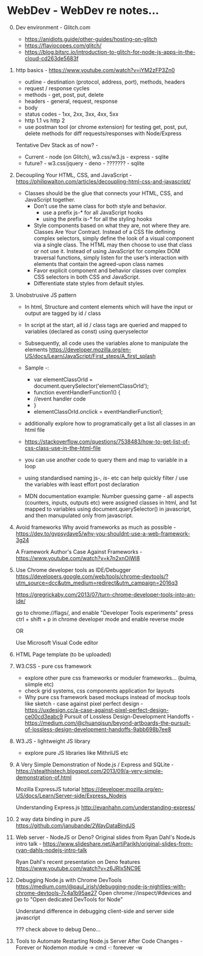 
# WebDev - WebDev re notes...

0) Dev environment - Glitch.com
    - https://anidiots.guide/other-guides/hosting-on-glitch
    - https://flaviocopes.com/glitch/
    - https://blog.bitsrc.io/introduction-to-glitch-for-node-js-apps-in-the-cloud-cd263de5683f

1) http basics - https://www.youtube.com/watch?v=iYM2zFP3Zn0
    - outline - destination (protocol, address, port), methods, headers
    - request / response cycles
    - methods - get, post, put, delete
    - headers - general, request, response
    - body
    - status codes - 1xx, 2xx, 3xx, 4xx, 5xx
    - http 1.1 vs http 2
    - use postman tool (or chrome extension) for testing get, post, put, delete methods for diff requests/responses with Node/Express

    Tentative Dev Stack as of now? - 
    - Current - node (on Glitch), w3.css/w3.js - express - sqlite
    - future? - w3.css/jquery - deno - ??????? - sqlite

2) Decoupling Your HTML, CSS, and JavaScript - https://philipwalton.com/articles/decoupling-html-css-and-javascript/
    - Classes should be the glue that connects your HTML, CSS, and JavaScript together. 
        - Don’t use the same class for both style and behavior.
           - use a prefix js-* for all JavaScript hooks
           - using the prefix is-* for all the styling hooks
        - Style components based on what they are, not where they are. Classes Are Your Contract.
           Instead of a CSS file defining complex selectors,
           simply define the look of a visual component via a single class. The HTML may then choose to use that class or not use it.
           Instead of using JavaScript for complex DOM traversal functions,
           simply listen for the user’s interaction with elements that contain the agreed-upon class names
        - Favor explicit component and behavior classes over complex CSS selectors in both CSS and JavaScript.
        - Differentiate state styles from default styles.

3) Unobstrusive JS pattern
	- In html, Structure and content elements which will have the input or output are tagged by id / class
	- In script at the start, all id / class tags are queried and mapped to variables (declared as const) using queryselector
	- Subsequently, all code uses the variables alone to manipulate the elements
		https://developer.mozilla.org/en-US/docs/Learn/JavaScript/First_steps/A_first_splash

	- Sample -:
		- var elementClassOrId = document.querySelector('elementClassOrId');
		- function eventHandlerFunction1() {
		- //event handler code
		- }
		- elementClassOrId.onclick = eventHandlerFunction1;
		
	- additionally explore how to programatically get a list all classes in an html file
	- https://stackoverflow.com/questions/7538483/how-to-get-list-of-css-class-use-in-the-html-file
	- you can use another code to query them and map to variable in a loop
	- using standardised naming js-*, is-* etc can help quickly filter / use the variables with least effort post declaration

	- MDN documentation example: Number guessing game - all aspects (counters, inputs, outputs etc) were assigned classes in html, and 1st mapped to variables using document.querySelector() in javascript, and then manupulated only from javascript.

4) Avoid frameworks 
    Why avoid frameworks as much as possible - https://dev.to/gypsydave5/why-you-shouldnt-use-a-web-framework-3g24
    
    A Framework Author's Case Against Frameworks - https://www.youtube.com/watch?v=k7n2xnOiWI8

5) Use Chrome developer tools as IDE/Debugger
    https://developers.google.com/web/tools/chrome-devtools/?utm_source=dcc&utm_medium=redirect&utm_campaign=2016q3
    
    https://gregrickaby.com/2013/07/turn-chrome-developer-tools-into-an-ide/
    
    go to chrome://flags/, and enable "Developer Tools experiments"
    press ctrl + shift + p in chrome developer mode and enable reverse mode

    OR
    
    Use Microsoft Visual Code editor

6) HTML Page template (to be uploaded)

7) W3.CSS - pure css framework
   - explore other pure css frameworks or moduler frameworks... (bulma, siimple etc)
   - check grid systems, css components application for layouts
   - Why pure css framework based mockups instead of mockup tools like sketch - case against pixel perfect design - https://uxdesign.cc/a-case-against-pixel-perfect-design-ce00cd3eabc9
   Pursuit of Lossless Design-Development Handoffs - https://medium.com/@chuanqisun/beyond-artboards-the-pursuit-of-lossless-design-development-handoffs-9abb698b7ee8

8) W3.JS - lightweight JS library
   - explore pure JS libraries like MithrilJS etc

9) A Very Simple Demonstration of Node.js / Express and SQLite - 
   https://stealthistech.blogspot.com/2013/09/a-very-simple-demonstration-of.html

   Mozilla ExpressJS tutorial
   https://developer.mozilla.org/en-US/docs/Learn/Server-side/Express_Nodejs

   Understanding Express.js
   http://evanhahn.com/understanding-express/
   
10) 2 way data binding in pure JS
    https://github.com/janubande/2WayDataBindJS

11) Web server - NodeJS or Deno?
    Original slides from Ryan Dahl's NodeJs intro talk -
    https://www.slideshare.net/AartiParikh/original-slides-from-ryan-dahls-nodejs-intro-talk

    Ryan Dahl's recent presentation on Deno features
    https://www.youtube.com/watch?v=z6JRlx5NC9E
    
12) Debugging Node.js with Chrome DevTools
    https://medium.com/@paul_irish/debugging-node-js-nightlies-with-chrome-devtools-7c4a1b95ae27
    Open chrome://inspect/#devices and go to "Open dedicated DevTools for Node"

    Understand difference in debugging client-side and server side javascript

    ??? check above to debug Deno...

13) Tools to Automate Restarting Node.js Server After Code Changes - Forever or Nodemon module -> cmd -: foreever -w <script>
https://strongloop.com/strongblog/comparison-tools-to-automate-restarting-node-js-server-after-code-changes-forever-nodemon-nodesupervisor-nodedev/

??? check above to debug Deno...

14) Server side rendering - 
    ExpressJS
    OR
    Fastify https://blog.logrocket.com/forget-express-js-opt-for-these-alternatives-instead/
    OR
    UWebSockets - https://levelup.gitconnected.com/will-node-js-forever-be-the-sluggish-golang-f632130e5c7a
    OR its express like wrapper - nanoexpress - https://github.com/dalisoft/nanoexpress

    ??? check above to debug Deno...
    
    SSR capabilites to learn -
    - routing
    - middleware
    - template engine (can one use say Vue/Nuxt.js instead of Jade/Pug as template engine)
    - DB interface
    - enable SSL/HTTPS
    - auth - stateful (session based with cookie) 
    - auth - stateless (token based with Oauth, jwt...)

15) Auth - session or token based? 
    - https://stormpath.com/blog/choosing-nodejs-authentication-strategy
    
    - Use Passport for now
    
    - Later, expore aspects post authorisation like logins, persistence, sessions etc... -> using "Authum"
    
16) Object request mapper - 
    use query builder(Knex.JS)
    OR
    raw DB driver? - DB - Sqlite module (http://www.sqlitetutorial.net/sqlite-nodejs/)

    https://blog.logrocket.com/why-you-should-avoid-orms-with-examples-in-node-js-e0baab73fa5/ 

    ??? check above to debug Deno...

17) sqlite or nedb

 ______________________________________________________________________________________________________________________ 
 
For later exploration...

18) eslint - http://www.codingfordummies.org/detect-errors-in-your-javascript-code-with-eslint/

19) Jvascript code snippets - 
    - vscode feature https://code.visualstudio.com/docs/editor/userdefinedsnippets
    - how to use https://www.freecodecamp.org/news/the-most-powerful-tool-to-boost-your-coding-productivity-2dc80e0eff00/

    - snippet generator - https://snippet-generator.app
    
    - w3school snippets https://www.w3schools.com/howto/default.asp

20) refactoring - https://www.youtube.com/watch?v=6wDoopbtEqk

https://github.com/cmstead/js-refactor

Misc -:

Web Developer Roadmap - Ref: https://github.com/kamranahmedse/developer-roadmap
Training / overview videos - https://www.youtube.com/user/TechGuyWeb

